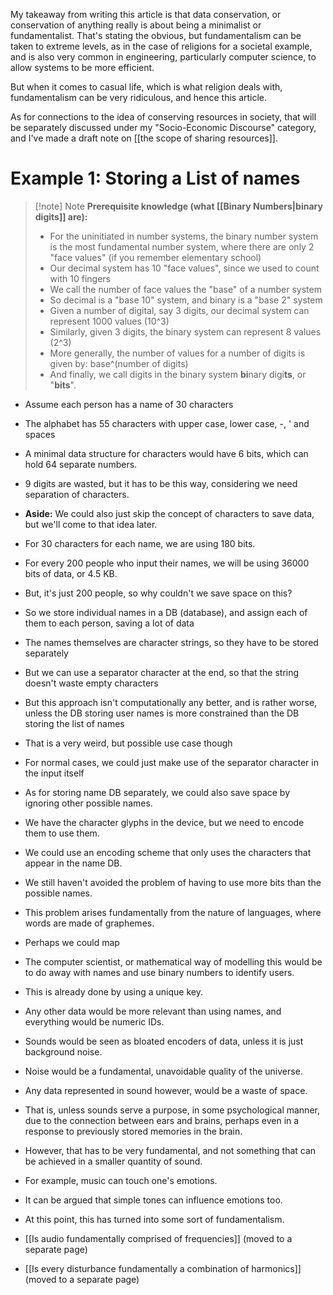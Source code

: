 My takeaway from writing this article is that data conservation, or conservation of anything really is about being a minimalist or fundamentalist. That's stating the obvious, but fundamentalism can be taken to extreme levels, as in the case of religions for a societal example, and is also very common in engineering, particularly computer science, to allow systems to be more efficient. 

But when it comes to casual life, which is what religion deals with, fundamentalism can be very ridiculous, and hence this article.

As for connections to the idea of conserving resources in society, that will be separately discussed under my "Socio-Economic Discourse" category, and I've made a draft note on [[the scope of sharing resources]].
# Example 1: Storing a List of names
> [!note] Note
> **Prerequisite knowledge (what [[Binary Numbers|binary digits]] are):**
> - For the uninitiated in number systems, the binary number system is the most fundamental number system, where there are only 2 "face values" (if you remember elementary school)
> - Our decimal system has 10 "face values", since we used to count with 10 fingers
> - We call the number of face values the "base" of a number system
> - So decimal is a "base 10" system, and binary is a "base 2" system
> - Given a number of digital, say 3 digits, our decimal system can represent 1000 values (10^3)
> - Similarly, given 3 digits, the binary system can represent 8 values (2^3)
> - More generally, the number of values for a number of digits is given by: base^(number of digits)
> - And finally, we call digits in the binary system **bi**nary digi**ts**, or "**bits**".

- Assume each person has a name of 30 characters
- The alphabet has 55 characters with upper case, lower case, -, \' and spaces
- A minimal data structure for characters would have 6 bits, which can hold 64 separate numbers.
- 9 digits are wasted, but it has to be this way, considering we need separation of characters.
- **Aside:** We could also just skip the concept of characters to save data, but we'll come to that idea later.
- For 30 characters for each name, we are using 180 bits.
- For every 200 people who input their names, we will be using 36000 bits of data, or 4.5 KB.
- But, it's just 200 people, so why couldn't we save space on this?

- So we store individual names in a DB (database), and assign each of them to each person, saving a lot of data
- The names themselves are character strings, so they have to be stored separately
- But we can use a separator character at the end, so that the string doesn't waste empty characters
- But this approach isn't computationally any better, and is rather worse, unless the DB storing user names is more constrained than the DB storing the list of names
- That is a very weird, but possible use case though

- For normal cases, we could just make use of the separator character in the input itself

- As for storing name DB separately, we could also save space by ignoring other possible names.
- We have the character glyphs in the device, but we need to encode them to use them.
- We could use an encoding scheme that only uses the characters that appear in the name DB.
- We still haven't avoided the problem of having to use more bits than the possible names.

- This problem arises fundamentally from the nature of languages, where words are made of graphemes.
- Perhaps we could map
- The computer scientist, or mathematical way of modelling this would be to do away with names and use binary numbers to identify users.
- This is already done by using a unique key.

- Any other data would be more relevant than using names, and everything would be numeric IDs.
- Sounds would be seen as bloated encoders of data, unless it is just background noise.
- Noise would be a fundamental, unavoidable quality of the universe.
- Any data represented in sound however, would be a waste of space.
- That is, unless sounds serve a purpose, in some psychological manner, due to the connection between ears and brains, perhaps even in a response to previously stored memories in the brain.
- However, that has to be very fundamental, and not something that can be achieved in a smaller quantity of sound.
- For example, music can touch one's emotions.
- It can be argued that simple tones can influence emotions too.

- At this point, this has turned into some sort of fundamentalism.

- [[Is audio fundamentally comprised of frequencies]] (moved to a separate page)
- [[Is every disturbance fundamentally a combination of harmonics]] (moved to a separate page)